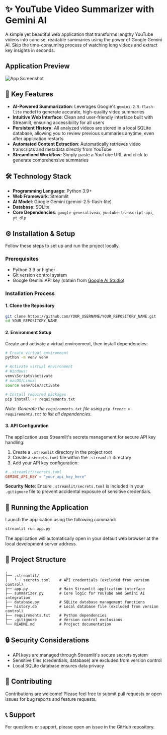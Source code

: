 # ✨ YouTube Video Summarizer with Gemini AI

A simple yet beautiful web application that transforms lengthy YouTube videos into concise, readable summaries using the power of Google Gemini AI. Skip the time-consuming process of watching long videos and extract key insights in seconds.

## Application Preview

![App Screenshot](https://imgur.com/a/8RcmQgE)

## 🚀 Key Features

- **AI-Powered Summarization**: Leverages Google's `gemini-2.5-flash-lite` model to generate accurate, high-quality video summaries
- **Intuitive Web Interface**: Clean and user-friendly interface built with Streamlit, ensuring accessibility for all users
- **Persistent History**: All analyzed videos are stored in a local SQLite database, allowing you to review previous summaries anytime, even after application restarts
- **Automated Content Extraction**: Automatically retrieves video transcripts and metadata directly from YouTube
- **Streamlined Workflow**: Simply paste a YouTube URL and click to generate comprehensive summaries

## 🛠️ Technology Stack

- **Programming Language**: Python 3.9+
- **Web Framework**: Streamlit
- **AI Model**: Google Gemini (gemini-2.5-flash-lite)
- **Database**: SQLite
- **Core Dependencies**: `google-generativeai`, `youtube-transcript-api`, `yt_dlp`

## ⚙️ Installation & Setup

Follow these steps to set up and run the project locally.

### Prerequisites

- Python 3.9 or higher
- Git version control system
- Google Gemini API key (obtain from [Google AI Studio](https://aistudio.google.com/))

### Installation Process

#### 1. Clone the Repository

```bash
git clone https://github.com/YOUR_USERNAME/YOUR_REPOSITORY_NAME.git
cd YOUR_REPOSITORY_NAME
```

#### 2. Environment Setup

Create and activate a virtual environment, then install dependencies:

```bash
# Create virtual environment
python -m venv venv

# Activate virtual environment
# Windows:
venv\Scripts\activate
# macOS/Linux:
source venv/bin/activate

# Install required packages
pip install -r requirements.txt
```

*Note: Generate the `requirements.txt` file using `pip freeze > requirements.txt` to list all dependencies.*

#### 3. API Configuration

The application uses Streamlit's secrets management for secure API key handling:

1. Create a `.streamlit` directory in the project root
2. Create a `secrets.toml` file within the `.streamlit` directory
3. Add your API key configuration:

```toml
# .streamlit/secrets.toml
GEMINI_API_KEY = "your_api_key_here"
```

**Security Note**: Ensure `.streamlit/secrets.toml` is included in your `.gitignore` file to prevent accidental exposure of sensitive credentials.

## 🚀 Running the Application

Launch the application using the following command:

```bash
streamlit run app.py
```

The application will automatically open in your default web browser at the local development server address.

## 📁 Project Structure

```
.
├── .streamlit/
│   └── secrets.toml    # API credentials (excluded from version control)
├── app.py              # Main Streamlit application interface
├── summarizer.py       # Core logic for YouTube and Gemini AI integration
├── database.py         # SQLite database management functions
├── history.db          # Local database file (excluded from version control)
├── requirements.txt    # Python dependencies
├── .gitignore          # Version control exclusions
└── README.md           # Project documentation
```

## 🔒 Security Considerations

- API keys are managed through Streamlit's secure secrets system
- Sensitive files (credentials, database) are excluded from version control
- Local SQLite database ensures data privacy

## 🤝 Contributing

Contributions are welcome! Please feel free to submit pull requests or open issues for bug reports and feature requests.


## 📞 Support

For questions or support, please open an issue in the GitHub repository.